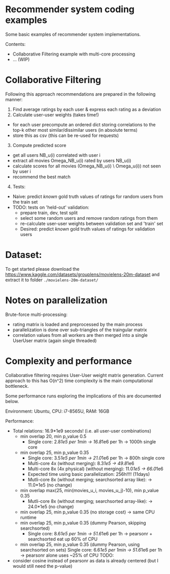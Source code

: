 # Recommender system coding examples
Some basic examples of recommender system implementations.

Contents:
- Collaborative Filtering example with multi-core processing
- ... (WIP)

# Collaborative Filtering

Following this approach recommendations are prepared in the following manner:
1. Find average ratings by each user & express each rating as a deviation
2. Calculate user-user weights (takes time!)
  - for each user precompute an ordered dict storing correlations to the top-k other most
      similar/dissimilar users (in absolute terms)
  - store this as csv (this can be re-used for requests)
3. Compute predicted score
  - get all users NB_u(i) correlated with user i
  - extract all movies Omega_NB_u(i) rated by users NB_u(i)
  - calculate scores for all movies (Omega_NB_u(i) \ Omega_u(i)) not seen by user i
  - recommend the best match
4. Tests:
  - Naive: predict *known* gold truth values of ratings for random users from the train set
  - TODO: tests on 'held-out' validation:
    - prepare train, dev, test split
    - select some random users and remove random ratings from them
    - re-calculate user-user weights between validation set and 'train' set
    - Desired: predict *known* gold truth values of ratings for validation users


# Dataset:
To get started please download the
https://www.kaggle.com/datasets/grouplens/movielens-20m-dataset
and extract it to folder `./movielens-20m-dataset/`

# Notes on parallelization
Brute-force multi-processing:
 - rating matrix is loaded and preprocessed by the main process
 - parallelization is done over sub-triangles of the traingular matrix
 - correlation values from all workers are then merged into a single UserUser matrix (again single threaded)

# Complexity and performance
Collaborative filtering requires User-User weight matrix generation. Current approach to this has O(n^2) time complexity is the main computational bottleneck.

Some performance runs exploring the implications of this are documented below.

Environment: Ubuntu, CPU: i7-8565U, RAM: 16GB

Performance:
- Total relations: 16.9*1e9 seconds! (i.e. all user-user combinations)
    - min overlap 20, min p_value 0.5
        - Single core: 2.8*1e5 per 1min -> 16.8*1e6 per 1h -> 1000h single core
    - min overlap 25, min p_value 0.35
        - Single core: 3.5*1e5 per 1min -> 21.0*1e6 per 1h -> 800h single core
        - Multi-core 4x (without merging): 8.3*1e5 -> 49.8*1e6
        - Multi-core 8x (4x physical) (without merging): 11.0*1e5 -> 66.0*1e6
        - Expected time using basic parallelization: 256h!!!! (11days)
        - Mutli-core 8x (without merging; searchsorted array like): -> 11.0*1e5 (no change)
    - min overlap max(25, min(movies_u_i, movies_u_j)-10), min p_value 0.35
        - Mutli-core 8x (without merging; searchsorted array-like): -> 24.0*1e5 (no change)
    - min overlap 25, min p_value 0.35 (no storage cost) -> same CPU runtime
    - min overlap 25, min p_value 0.35 (dummy Pearson, skipping searchsorted)
        - Single core: 8.6*1e5 per 1min -> 51.6*1e6 per 1h -> pearsonr + searchsorted eat up 60% of CPU
    - min overlap 25, min p_value 0.35 (dummy Pearson, using searchsorted on sets)
        Single core: 6.6*1e5 per 1min -> 51.6*1e6 per 1h -> pearsonr alone uses ~25% of CPU
TODO:
- consider cosine instead of pearsonr as data is already centered (but I would still need the p-value)


